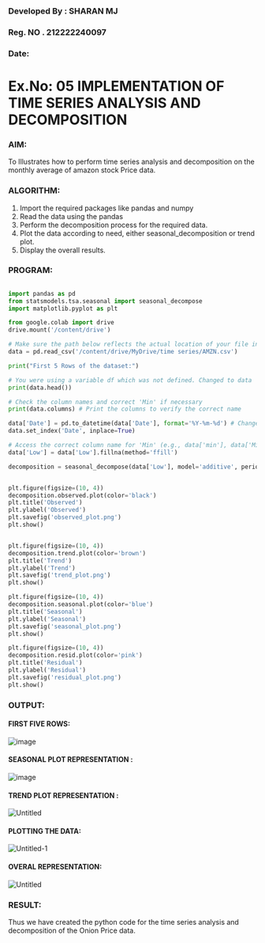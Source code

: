 ### Developed By : SHARAN MJ
### Reg. NO . 212222240097
### Date: 

# Ex.No: 05  IMPLEMENTATION OF TIME SERIES ANALYSIS AND DECOMPOSITION


### AIM:
To Illustrates how to perform time series analysis and decomposition on the monthly average of amazon stock Price data.

### ALGORITHM:

1. Import the required packages like pandas and numpy
2. Read the data using the pandas
3. Perform the decomposition process for the required data.
4. Plot the data according to need, either seasonal_decomposition or trend plot.
5. Display the overall results.

### PROGRAM:


```py

import pandas as pd
from statsmodels.tsa.seasonal import seasonal_decompose
import matplotlib.pyplot as plt

from google.colab import drive
drive.mount('/content/drive')

# Make sure the path below reflects the actual location of your file in your Google Drive
data = pd.read_csv('/content/drive/MyDrive/time series/AMZN.csv') 

print("First 5 Rows of the dataset:")

# You were using a variable df which was not defined. Changed to data
print(data.head())

# Check the column names and correct 'Min' if necessary
print(data.columns) # Print the columns to verify the correct name

data['Date'] = pd.to_datetime(data['Date'], format='%Y-%m-%d') # Changed the format to %Y-%m-%d
data.set_index('Date', inplace=True)

# Access the correct column name for 'Min' (e.g., data['min'], data['Minimum'], etc.)
data['Low'] = data['Low'].fillna(method='ffill')

decomposition = seasonal_decompose(data['Low'], model='additive', period=7)


plt.figure(figsize=(10, 4))
decomposition.observed.plot(color='black')
plt.title('Observed')
plt.ylabel('Observed')
plt.savefig('observed_plot.png')
plt.show()


plt.figure(figsize=(10, 4))
decomposition.trend.plot(color='brown')
plt.title('Trend')
plt.ylabel('Trend')
plt.savefig('trend_plot.png')
plt.show()

plt.figure(figsize=(10, 4))
decomposition.seasonal.plot(color='blue')
plt.title('Seasonal')
plt.ylabel('Seasonal')
plt.savefig('seasonal_plot.png')
plt.show()

plt.figure(figsize=(10, 4))
decomposition.resid.plot(color='pink')
plt.title('Residual')
plt.ylabel('Residual')
plt.savefig('residual_plot.png')
plt.show()
```


### OUTPUT:

#### FIRST FIVE ROWS:

![image](https://github.com/user-attachments/assets/11e7f101-6480-4308-b49e-5a481cb6aeb0)


#### SEASONAL PLOT REPRESENTATION :

![image](https://github.com/user-attachments/assets/174f5dea-807f-43c0-bddd-4182cd483185)



#### TREND PLOT REPRESENTATION :

![Untitled](https://github.com/user-attachments/assets/462ed5eb-7c65-4370-923b-a880b8bc462e)

#### PLOTTING THE DATA:

![Untitled-1](https://github.com/user-attachments/assets/9ccba9c3-11b6-42a7-9941-40390bd56be1)

#### OVERAL REPRESENTATION:

![Untitled](https://github.com/user-attachments/assets/f0bd5ea2-d10c-40a4-b472-e3124280fab5)


### RESULT:
Thus we have created the python code for the time series analysis and decomposition of the Onion Price data.
